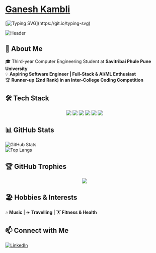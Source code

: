 # [Ganesh Kambli](https://github.com/Ganesh-403)  

[![Typing SVG](https://readme-typing-svg.herokuapp.com?font=Fira+Code&size=18&pause=1000&color=F74C00&width=500&lines=Hey+there!+👋;I'm+Ganesh+Kambli!;Aspiring+Software+Engineer;Passionate+about+AI%2FML+and+Development!)](https://git.io/typing-svg)  

![Header](https://cdn.dribbble.com/users/1162077/screenshots/3848914/programmer.gif)  

## 🚀 About Me  
🎓 Third-year Computer Engineering Student at **Savitribai Phule Pune University**  
💡 **Aspiring Software Engineer | Full-Stack & AI/ML Enthusiast**  
🏆 **Runner-up (2nd Rank) in an Inter-College Coding Competition**  

## 🛠️ Tech Stack  

<p align="center">  
  <img src="https://img.shields.io/badge/Python-3776AB?style=for-the-badge&logo=python&logoColor=white"/>  
  <img src="https://img.shields.io/badge/Java-007396?style=for-the-badge&logo=java&logoColor=white"/>  
  <img src="https://img.shields.io/badge/SQL-CC2927?style=for-the-badge&logo=microsoft-sql-server&logoColor=white"/>  
  <img src="https://img.shields.io/badge/HTML-E34F26?style=for-the-badge&logo=html5&logoColor=white"/>  
  <img src="https://img.shields.io/badge/CSS-1572B6?style=for-the-badge&logo=css3&logoColor=white"/>  
  <img src="https://img.shields.io/badge/JavaScript-F7DF1E?style=for-the-badge&logo=javascript&logoColor=black"/>  
</p>
 

## 📊 GitHub Stats  
![GitHub Stats](https://github-readme-stats.vercel.app/api?username=Ganesh-403&show_icons=true&theme=radical&hide=stars,contribs)  
![Top Langs](https://github-readme-stats.vercel.app/api/top-langs/?username=Ganesh-403&layout=compact&theme=radical)  

## 🏆 GitHub Trophies  
<p align="center">  
  <img src="https://github-profile-trophy.vercel.app/?username=Ganesh-403&theme=darkhub&margin-w=15&margin-h=15&no-bg=true&no-frame=true" />  
</p>


## 🏖️ Hobbies & Interests  
<span>🎶 **Music**</span> | <span>✈️ **Travelling**</span> | <span>🏋️ **Fitness & Health**</span>
 

## 📫 Connect with Me  
[![LinkedIn](https://img.shields.io/badge/LinkedIn-blue?style=flat&logo=linkedin)](https://www.linkedin.com/in/ganesh-kambli-404-error)  

